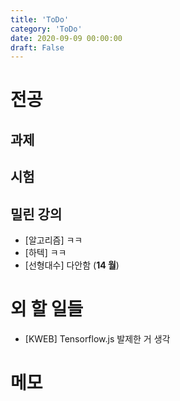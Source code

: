 ```yaml
---
title: 'ToDo'
category: 'ToDo'
date: 2020-09-09 00:00:00
draft: False
---
```


# 전공


## 과제

## 시험


## 밀린 강의

- [알고리즘] ㅋㅋ
- [하텍] ㅋㅋ
- [선형대수] 다안함 (**14 월**)

# 외 할 일들

- [KWEB] Tensorflow.js 발제한 거 생각

# 메모
